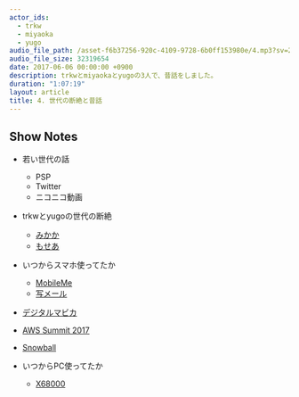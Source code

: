 ```yaml
---
actor_ids:
  - trkw
  - miyaoka
  - yugo
audio_file_path: /asset-f6b37256-920c-4109-9728-6b0ff153980e/4.mp3?sv=2015-07-08&sr=c&si=dc22d764-27d0-43cd-8a75-8940b4bd396b&sig=j%2BWruebYzoO1RLBdTDRaAqppV4E32dRccwy5ewSAssA%3D&st=2017-06-09T02%3A00%3A44Z&se=2117-06-09T02%3A00%3A44Z
audio_file_size: 32319654
date: 2017-06-06 00:00:00 +0900
description: trkwとmiyaokaとyugoの3人で、昔話をしました。
duration: "1:07:19"
layout: article
title: 4. 世代の断絶と昔話
---
```


## Show Notes

- 若い世代の話
  - PSP
  - Twitter
  - ニコニコ動画
- trkwとyugoの世代の断絶
  - [みかか](https://ja.wikipedia.org/wiki/%E3%81%BF%E3%81%8B%E3%81%8B)
  - [もせあ](http://dic.nicovideo.jp/a/mp3)

- いつからスマホ使ってたか
  - [MobileMe](https://ja.wikipedia.org/wiki/MobileMe)
  - [写メール](https://ja.wikipedia.org/wiki/%E5%86%99%E3%83%A1%E3%83%BC%E3%83%AB)
- [デジタルマビカ](https://ja.wikipedia.org/wiki/%E3%83%87%E3%82%B8%E3%82%BF%E3%83%AB%E3%83%9E%E3%83%93%E3%82%<ABBR></ABBR>)
- [AWS Summit 2017](http://www.awssummit.tokyo/)
- [Snowball](https://techcrunch.com/2015/10/07/amazon-launches-snowball-a-rugged-storage-appliance-for-importing-data-to-aws-by-fedex/)
- いつからPC使ってたか
  - [X68000](https://ja.wikipedia.org/wiki/X68000)
